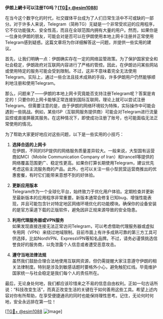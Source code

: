 **伊朗上網卡可以注册TG吗？[[TG💪+ @esim1088](https://t.me/s/esim1088)]**

在当今这个数字化的时代，社交媒体平台成为了人们日常生活中不可或缺的一部分。对于许多人来说，Telegram（简称TG）无疑是一个非常受欢迎的应用程序，它不仅功能强大、安全性高，而且在全球范围内拥有大量的用户。然而，如果你是一位身处伊朗的朋友，可能会对是否可以在伊朗使用本地上网卡注册并正常使用Telegram感到疑惑。这篇文章将为你详细解答这一问题，并提供一些实用的建议。

首先，让我们明确一点：伊朗确实存在一定的网络监管政策。为了保护国家安全和社会稳定，伊朗政府对互联网内容进行了严格的管控。因此，在伊朗访问某些网站或使用特定的服务可能会受到限制。不过，这并不意味着完全无法使用Telegram。实际上，通过一些合法且技术成熟的手段，许多伊朗用户仍然能够顺利地注册和使用Telegram。

那么，问题来了——伊朗的本地上网卡究竟能否支持注册Telegram呢？答案是肯定的！只要你的上网卡能够正常连接到国际互联网，理论上就可以尝试注册Telegram。但需要注意的是，由于伊朗的网络环境较为特殊，实际操作中可能会遇到一些挑战。例如，某些ISP（互联网服务提供商）可能会对Telegram进行流量监控或直接屏蔽其服务。在这种情况下，即使成功注册了账号，也可能面临无法正常使用的情况。

为了帮助大家更好地应对这些问题，以下是一些实用的小技巧：

1. **选择合适的上网卡**  
   在伊朗，不同的ISP提供的网络服务质量差异较大。一般来说，大型国有运营商如MCI（Mobile Communication Company of Iran）和Irancell等提供的网络覆盖范围更广、稳定性更高。如果你打算长期使用Telegram，建议优先考虑这些主流服务商的产品。此外，也可以关注一些小型民营运营商推出的优惠套餐，有时它们能带来意想不到的好体验。

2. **更新应用版本**  
   Telegram作为一个全球化平台，始终致力于优化用户体验。定期检查并更新至最新版本的应用程序非常重要。新版本通常会修复已知bug、增强性能表现，并且可能包含针对特定地区网络环境优化的功能模块。确保你的设备安装的是官方渠道下载的正版软件，避免因非正规来源导致的安全隐患。

3. **利用代理服务器或VPN服务**  
   如果发现直接连接无法正常访问Telegram，可以考虑借助代理服务器或虚拟专用网（VPN）来绕过地域限制。目前市面上有许多成熟可靠的第三方工具可供选择，比如NordVPN、ExpressVPN等知名品牌。不过，请务必谨慎挑选信誉良好的服务商，以免泄露个人信息或者遭受恶意攻击。

4. **遵守当地法律法规**  
   虽然我们鼓励合理合法地使用互联网资源，但仍需提醒大家注意遵守伊朗的相关法律制度。特别是涉及到敏感话题时要格外小心，避免触犯红线。毕竟维护国家统一与社会稳定是我们每个人的责任所在。

最后，无论身处何地，我们都应该珍惜来之不易的信息自由权利。正如一句古话所说：“科技改变生活”，而真正改变生活的关键在于如何善用这些工具。希望上述内容对你有所帮助，在享受便捷通讯的同时也能保持理性思考。记住，无论何时何地，安全永远排在第一位！

[[TG💪+ @esim1088](https://t.me/s/esim1088) ![Image](https://i.postimg.cc/4NQfJmqS/Snipaste-2025-05-13-00-14-12.png)]